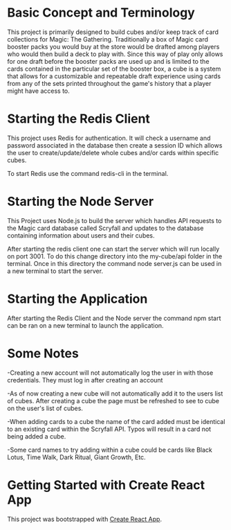 # Basic Concept and Terminology

This project is primarily designed to build cubes and/or keep track of card collections for Magic: The Gathering. Traditionally a box of Magic card booster packs you would buy at the store would be drafted among players who would then build a deck to play with. Since this way of play only allows for one draft before the booster packs are used up and is limited to the cards contained in the particular set of the booster box, a cube is a system that allows for a customizable and repeatable draft experience using cards from any of the sets printed throughout the game's history that a player might have access to.

# Starting the Redis Client

This project uses Redis for authentication. It will check a username and password associated in the database then create a session ID which allows the user to create/update/delete whole cubes and/or cards within specific cubes.

To start Redis use the command redis-cli in the terminal.

# Starting the Node Server

This Project uses Node.js to build the server which handles API requests to the Magic card database called Scryfall and updates to the database containing information about users and their cubes.

After starting the redis client one can start the server which will run locally on port 3001. To do this change directory into the my-cube/api folder in the terminal. Once in this directory the command node server.js can be used in a new terminal to start the server.

# Starting the Application

After starting the Redis Client and the Node server the command npm start can be ran on a new terminal to launch the application.

# Some Notes

-Creating a new account will not automatically log the user in with those credentials. They must log in after creating an account

-As of now creating a new cube will not automatically add it to the users list of cubes. After creating a cube the page must be refreshed to see to cube on the user's list of cubes.

-When adding cards to a cube the name of the card added must be identical to an existing card within the Scryfall API. Typos will result in a card not being added a cube.

-Some card names to try adding within a cube could be cards like Black Lotus, Time Walk, Dark Ritual, Giant Growth, Etc.

# Getting Started with Create React App

This project was bootstrapped with [Create React App](https://github.com/facebook/create-react-app).
